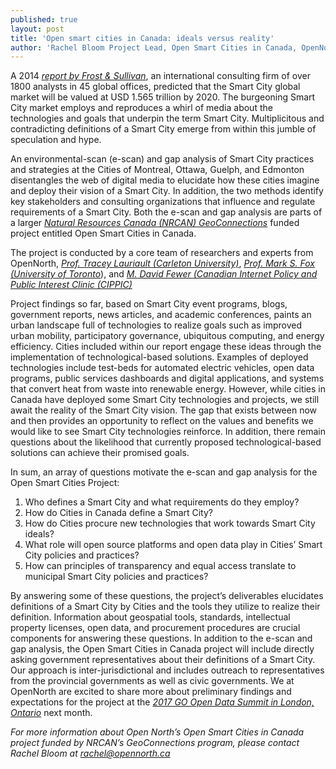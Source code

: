 ```yaml
---
published: true
layout: post
title: 'Open smart cities in Canada: ideals versus reality'
author: 'Rachel Bloom Project Lead, Open Smart Cities in Canada, OpenNorth'
---
```

A 2014 [*report by Frost &
Sullivan*](https://ww2.frost.com/news/press-releases/frost-sullivan-global-smart-cities-market-reach-us156-trillion-2020),
an international consulting firm of over 1800 analysts in 45 global
offices, predicted that the Smart City global market will be valued at
USD 1.565 trillion by 2020. The burgeoning Smart City market employs and
reproduces a whirl of media about the technologies and goals that
underpin the term Smart City. Multiplicitous and contradicting
definitions of a Smart City emerge from within this jumble of
speculation and hype.

An environmental-scan (e-scan) and gap analysis of Smart City practices
and strategies at the Cities of Montreal, Ottawa, Guelph, and Edmonton
disentangles the web of digital media to elucidate how these cities
imagine and deploy their vision of a Smart City. In addition, the two
methods identify key stakeholders and consulting organizations that
influence and regulate requirements of a Smart City. Both the e-scan and
gap analysis are parts of a larger [*Natural Resources Canada (NRCAN)
GeoConnections*](http://www.nrcan.gc.ca/earth-sciences/geomatics/canadas-spatial-data-infrastructure/10783)
funded project entitled Open Smart Cities in Canada.

The project is conducted by a core team of researchers and experts from
OpenNorth, [*Prof. Tracey Lauriault (Carleton
University)*](https://carleton.ca/sjc/profile/lauriault-tracey/),
[*Prof. Mark S. Fox (University of
Toronto*](http://www.eil.utoronto.ca/members/msf/)), and [*M. David
Fewer (Canadian Internet Policy and Public Interest Clinic
(CIPPIC)*](https://cippic.ca/en)

Project findings so far, based on Smart City event programs, blogs,
government reports, news articles, and academic conferences, paints an
urban landscape full of technologies to realize goals such as improved
urban mobility, participatory governance, ubiquitous computing, and
energy efficiency. Cities included within our report engage these ideas
through the implementation of technological-based solutions. Examples of
deployed technologies include test-beds for automated electric vehicles,
open data programs, public services dashboards and digital applications,
and systems that convert heat from waste into renewable energy. However,
while cities in Canada have deployed some Smart City technologies and
projects, we still await the reality of the Smart City vision. The gap
that exists between now and then provides an opportunity to reflect on
the values and benefits we would like to see Smart City technologies
reinforce. In addition, there remain questions about the likelihood that
currently proposed technological-based solutions can achieve their
promised goals.

In sum, an array of questions motivate the e-scan and gap analysis for
the Open Smart Cities Project:

1.  Who defines a Smart City and what requirements do they employ?
2.  How do Cities in Canada define a Smart City?
3.  How do Cities procure new technologies that work towards Smart City
    ideals?
4.  What role will open source platforms and open data play in Cities’
    Smart City policies and practices?
5.  How can principles of transparency and equal access translate to
    municipal Smart City policies and practices?

By answering some of these questions, the project’s deliverables
elucidates definitions of a Smart City by Cities and the tools they
utilize to realize their definition. Information about geospatial tools,
standards, intellectual property licenses, open data, and procurement
procedures are crucial components for answering these questions. In
addition to the e-scan and gap analysis, the Open Smart Cities in Canada
project will include directly asking government representatives about
their definitions of a Smart City. Our approach is inter-jurisdictional
and includes outreach to representatives from the provincial governments
as well as civic governments. We at OpenNorth are excited to share more
about preliminary findings and expectations for the project at the
[*2017 GO Open Data Summit in London, Ontario*](http://go-opendata.ca/)
next month.

*For more information about Open North’s Open Smart Cities in Canada
project funded by NRCAN’s GeoConnections program, please contact Rachel
Bloom at rachel@opennorth.ca*

